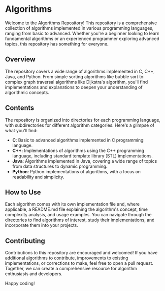 # Algorithms

Welcome to the Algorithms Repository! This repository is a comprehensive collection of algorithms implemented in various programming languages, ranging from basic to advanced. Whether you're a beginner looking to learn fundamental algorithms or an experienced programmer exploring advanced topics, this repository has something for everyone.

## Overview

The repository covers a wide range of algorithms implemented in C, C++, Java, and Python. From simple sorting algorithms like bubble sort to complex graph traversal algorithms like Dijkstra's algorithm, you'll find implementations and explanations to deepen your understanding of algorithmic concepts.

## Contents

The repository is organized into directories for each programming language, with subdirectories for different algorithm categories. Here's a glimpse of what you'll find:

- **C**: Basic to advanced algorithms implemented in C programming language.
- **C++**: Implementations of algorithms using the C++ programming language, including standard template library (STL) implementations.
- **Java**: Algorithms implemented in Java, covering a wide range of topics from data structures to dynamic programming.
- **Python**: Python implementations of algorithms, with a focus on readability and simplicity.

## How to Use

Each algorithm comes with its own implementation file and, where applicable, a README.md file explaining the algorithm's concept, time complexity analysis, and usage examples. You can navigate through the directories to find algorithms of interest, study their implementations, and incorporate them into your projects.

## Contributing

Contributions to this repository are encouraged and welcomed! If you have additional algorithms to contribute, improvements to existing implementations, or corrections to make, feel free to open a pull request. Together, we can create a comprehensive resource for algorithm enthusiasts and developers.

Happy coding!
